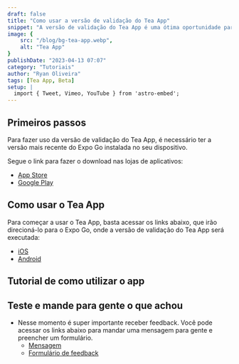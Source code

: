 ```yaml
---
draft: false
title: "Como usar a versão de validação do Tea App"
snippet: "A versão de validação do Tea App é uma ótima oportunidade para os usuários experimentarem as últimas funcionalidades do aplicativo antes do lançamento oficial. Para usar a versão de validação, é necessário seguir algumas etapas simples, incluindo a instalação do aplicativo e o cadastro para acesso à versão beta. Depois disso, você poderá testar as novas funcionalidades e fornecer feedback valioso para a equipe de desenvolvimento do Tea App."
image: {
    src: "/blog/bg-tea-app.webp",
    alt: "Tea App"
}
publishDate: "2023-04-13 07:07"
category: "Tutoriais"
author: "Ryan Oliveira"
tags: [Tea App, Beta]
setup: |
  import { Tweet, Vimeo, YouTube } from 'astro-embed';
---
```



## Primeiros passos

Para fazer uso da versão de validação do Tea App, é necessário ter a versão mais recente do Expo Go instalada no seu dispositivo.

Segue o link para fazer o download nas lojas de aplicativos:
- [App Store](https://apps.apple.com/br/app/expo-go/id982107779)
- [Google Play](https://play.google.com/store/apps/details?id=host.exp.exponent&hl=pt_BR&gl=US)

## Como usar o Tea App

Para começar a usar o Tea App, basta acessar os links abaixo, que irão direcioná-lo para o Expo Go, onde a versão de validação do Tea App será executada:

- [iOS](exp://u.expo.dev/update/fd0de729-7edc-4168-ba20-57ae6a217dca)
- [Android](exp://u.expo.dev/update/f9345240-c63a-4921-962e-d3cb3d0c26f4)

## Tutorial de como utilizar o app

<YouTube id="https://youtu.be/NkShQ1wwiCg" />


## Teste e mande para gente o que achou
- Nesse momento é super importante receber feedback. Você pode acessar os links abaixo para mandar uma mensagem para gente e preencher um formulário.
  - [Mensagem](https://tea-app.geta.omnicesupa.com/contact)
  - [Formulário de feedback](https://forms.gle/CvF46UHHLwNdtMzW6)

